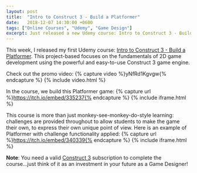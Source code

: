 ```yaml
---
layout: post
title:  "Intro to Construct 3 - Build a Platformer"
date:   2018-12-07 14:30:00 +0600
tags: ["Online Courses", "Udemy", "Game Design"]
excerpt: Just released a new Udemy course: Intro to Construct 3 - Build a Platformer
---
```

This week, I released my first Udemy course: <a href="https://www.udemy.com/share/100HTrAEAedF5TRHQ=/" target="_blank" title="Udemy Course: Intro to Construct 3 - Build a Platformer">Intro to Construct 3 - Build a Platformer</a>.  This project-based focuses on the fundamentals of 2D game development using the powerful and easy-to-use Construct 3 game engine.

Check out the promo video:
{% capture video %}yNfRd1Kgvgw{% endcapture %}
{% include video.html %}

In the course, we build this Platformer game:
{% capture url %}https://itch.io/embed/335237{% endcapture %}
{% include iframe.html %}

This course is more than just monkey-see-monkey-do-style learning: challenges are provided throughout to allow students to make the game their own, to express their own unique point of view.
Here is an example of Platformer with challenge functionality applied:
{% capture url %}https://itch.io/embed/340339{% endcapture %}
{% include iframe.html %}

<strong>Note</strong>: You need a valid <a href="https://www.construct.net/en/make-games/buy-construct-3" target="_blank" title="Buy Construct 3">Construct 3</a> subscription to complete the course...just think of it as an investment in your future as a Game Designer!
